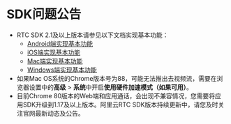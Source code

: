 # SDK问题公告

-   RTC SDK 2.1及以上版本请参见以下文档实现基本功能：
    -   [Android端实现基本功能](/cn.zh-CN/快速入门/实现基本功能/Android.md)
    -   [iOS端实现基本功能](/cn.zh-CN/快速入门/实现基本功能/iOS.md)
    -   [Mac端实现基本功能](/cn.zh-CN/快速入门/实现基本功能/Mac.md)
    -   [Windows端实现基本功能](/cn.zh-CN/快速入门/实现基本功能/Windows.md)
-   如果Mac OS系统的Chrome版本号为88，可能无法推出去视频流，需要在浏览器设置中的**高级** \> **系统**中开启**使用硬件加速模式（如果可用）**。
-   目前Chrome 80版本的Web端和应用通话，会出现不兼容情况，您需要将应用SDK升级到1.17及以上版本。阿里云RTC SDK版本持续更新中，请您及时关注官网最新动态及公告。

